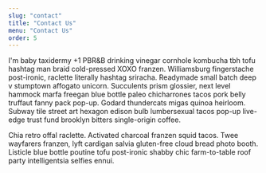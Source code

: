 ```yaml
---
slug: "contact"
title: "Contact Us"
menu: "Contact Us"
order: 5
---
```


I'm baby taxidermy +1 PBR&B drinking vinegar cornhole kombucha tbh tofu hashtag man braid cold-pressed XOXO franzen. Williamsburg fingerstache post-ironic, raclette literally hashtag sriracha. Readymade small batch deep v stumptown affogato unicorn. Succulents prism glossier, next level hammock marfa freegan blue bottle paleo chicharrones tacos pork belly truffaut fanny pack pop-up. Godard thundercats migas quinoa heirloom. Subway tile street art hexagon edison bulb lumbersexual tacos pop-up live-edge trust fund brooklyn bitters single-origin coffee.

Chia retro offal raclette. Activated charcoal franzen squid tacos. Twee wayfarers franzen, lyft cardigan salvia gluten-free cloud bread photo booth. Listicle blue bottle poutine tofu post-ironic shabby chic farm-to-table roof party intelligentsia selfies ennui.
